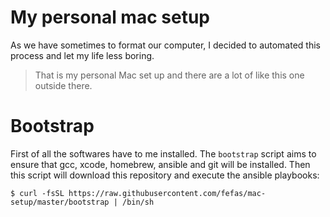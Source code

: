 # My personal mac setup

As we have sometimes to format our computer, I decided to automated this process
and let my life less boring.

> That is my personal Mac set up and there are a lot of like this one outside
> there.

# Bootstrap

First of all the softwares have to me installed.  The `bootstrap` script aims to
ensure that gcc, xcode, homebrew, ansible and git will be installed. Then this
script will download this repository and execute the ansible playbooks:

```shell
$ curl -fsSL https://raw.githubusercontent.com/fefas/mac-setup/master/bootstrap | /bin/sh 
```
